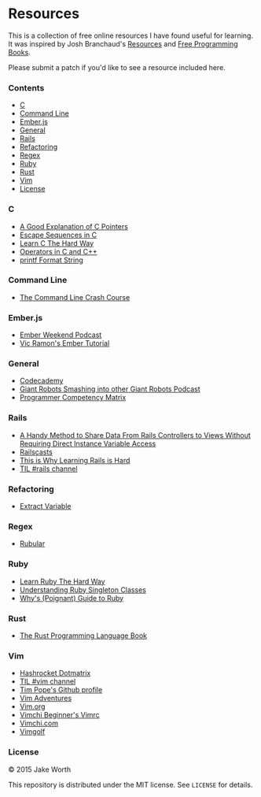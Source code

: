 # Resources

This is a collection of free online resources I have found useful for learning. It was inspired by Josh Branchaud's [Resources](https://github.com/jbranchaud/resources) and [Free Programming Books](https://github.com/vhf/free-programming-books).

Please submit a patch if you'd like to see a resource included here.

### Contents

- [C](#c)
- [Command Line](#command-line)
- [Ember.js](#emberjs)
- [General](#general)
- [Rails](#rails)
- [Refactoring](#refactoring)
- [Regex](#regex)
- [Ruby](#ruby)
- [Rust](#rust)
- [Vim](#vim)
- [License](#license)

### C

- [A Good Explanation of C Pointers](http://c.learncodethehardway.org/book/ex15.html)
- [Escape Sequences in C](http://en.wikipedia.org/wiki/Escape_sequences_in_C)
- [Learn C The Hard Way](http://c.learncodethehardway.org/)
- [Operators in C and C++](https://en.wikipedia.org/wiki/Operators_in_C_and_C%2B%2B)
- [printf Format String](https://en.wikipedia.org/wiki/Printf_format_string)

### Command Line

- [The Command Line Crash Course](http://cli.learncodethehardway.org/)

### Ember.js

- [Ember Weekend Podcast](https://emberweekend.com/episodes)
- [Vic Ramon's Ember Tutorial](http://ember.vicramon.com/)

### General

- [Codecademy](https://www.codecademy.com/)
- [Giant Robots Smashing into other Giant Robots Podcast](http://giantrobots.fm/)
- [Programmer Competency Matrix](http://sijinjoseph.com/programmer-competency-matrix/)

### Rails

- [A Handy Method to Share Data From Rails Controllers to Views Without Requiring Direct Instance Variable Access](http://jerodsanto.net/2012/12/a-handy-method-to-share-data-from-rails-controllers-to-views-without-requiring-direct-instance-variable-access/)
- [Railscasts](http://railscasts.com/)
- [This is Why Learning Rails is Hard](https://www.codefellows.org/blog/this-is-why-learning-rails-is-hard)
- [TIL #rails channel](http://til.hashrocket.com/rails)


### Refactoring

- [Extract Variable](http://refactoring.com/catalog/extractVariable.html)

### Regex

- [Rubular](http://rubular.com/)

### Ruby

- [Learn Ruby The Hard Way](http://learnrubythehardway.org/)
- [Understanding Ruby Singleton Classes](http://www.devalot.com/articles/2008/09/ruby-singleton)
- [Why's (Poignant) Guide to Ruby](http://mislav.uniqpath.com/poignant-guide/)

### Rust

- [The Rust Programming Language Book](https://doc.rust-lang.org/stable/book/)

### Vim

- [Hashrocket Dotmatrix](http://github.com/hashrocket/dotmatrix)
- [TIL #vim channel](http://til.hashrocket.com/vim)
- [Tim Pope's Github profile](http://github.com/tpope)
- [Vim Adventures](http://vim-adventures.com)
- [Vim.org](http://www.vim.org)
- [Vimchi Beginner's Vimrc](http://vimchi.com/beginners-vimrc.txt)
- [Vimchi.com](http://github.com/jonallured/vimchi.com)
- [Vimgolf](http://vimgolf.com)


### License

&copy; 2015 Jake Worth

This repository is distributed under the MIT license. See `LICENSE` for
details.
